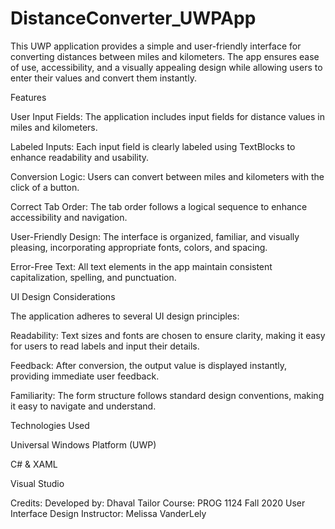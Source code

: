 # DistanceConverter_UWPApp
 This UWP application provides a simple and user-friendly interface for converting distances between miles and kilometers. The app ensures ease of use, accessibility, and a visually appealing design while allowing users to enter their values and convert them instantly.

Features

User Input Fields: The application includes input fields for distance values in miles and kilometers.

Labeled Inputs: Each input field is clearly labeled using TextBlocks to enhance readability and usability.

Conversion Logic: Users can convert between miles and kilometers with the click of a button.

Correct Tab Order: The tab order follows a logical sequence to enhance accessibility and navigation.

User-Friendly Design: The interface is organized, familiar, and visually pleasing, incorporating appropriate fonts, colors, and spacing.

Error-Free Text: All text elements in the app maintain consistent capitalization, spelling, and punctuation.

UI Design Considerations

The application adheres to several UI design principles:

Readability: Text sizes and fonts are chosen to ensure clarity, making it easy for users to read labels and input their details.

Feedback: After conversion, the output value is displayed instantly, providing immediate user feedback.

Familiarity: The form structure follows standard design conventions, making it easy to navigate and understand.

Technologies Used

Universal Windows Platform (UWP)

C# & XAML

Visual Studio

Credits: Developed by: Dhaval Tailor Course: PROG 1124 Fall 2020 User Interface Design Instructor: Melissa VanderLely
